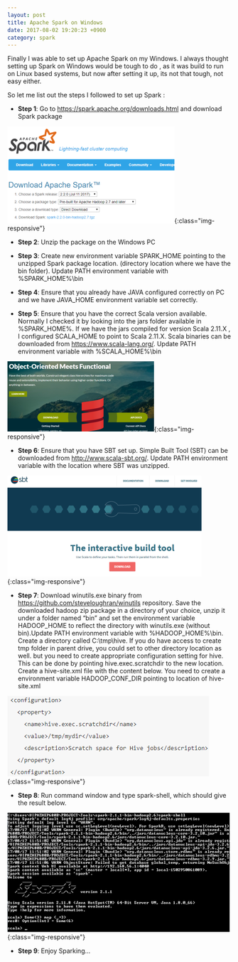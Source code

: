 ```yaml
---
layout: post
title: Apache Spark on Windows
date: 2017-08-02 19:20:23 +0900
category: spark
---
```


Finally I was able to set up Apache Spark on my Windows. I always thought setting up Spark on Windows would be tough to do , as it was build to run on Linux based systems, but now after setting it up, its not that tough, not easy either.

So let me list out the steps I followed to set up Spark :

 - **Step 1**: Go to https://spark.apache.org/downloads.html and download Spark package

![Download Spark](/assets/sparksetup/download-spark.png){:class="img-responsive"}

- **Step 2**: Unzip the package on the Windows PC

- **Step 3**:  Create new environment variable SPARK_HOME pointing to the unzipped Spark package location. (directory location where we have the bin folder). Update PATH environment variable with %SPARK_HOME%\bin

- **Step 4**: Ensure that  you already have JAVA configured correctly on PC and we have JAVA_HOME environment variable set correctly.

- **Step 5**: Ensure that you have the correct Scala version available. Normally I checked it by looking into the jars folder available in %SPARK_HOME%. If we have the jars compiled for version Scala 2.11.X , I configured SCALA_HOME to point to Scala 2.11.X. Scala binaries can be downloaded from https://www.scala-lang.org/. Update PATH environment variable with %SCALA_HOME%\bin

![Download Spark](/assets/sparksetup/download-scala.png){:class="img-responsive"}

- **Step 6**: Ensure that you have SBT set up. Simple Built Tool (SBT) can be downloaded from http://www.scala-sbt.org/. Update PATH environment variable with the location where SBT was unzipped.

![Download Spark](/assets/sparksetup/download-sbt.png){:class="img-responsive"}

- **Step 7**: Download winutils.exe binary from https://github.com/steveloughran/winutils  repository.
Save the downloaded hadoop zip package in a directory of your choice, unzip it under a folder named “bin” and set the environment variable HADOOP_HOME to reflect the directory with winutils.exe (without bin).Update PATH environment variable with %HADOOP_HOME%\bin.
Create a directory called C:\tmp\hive. If you do have access to create tmp folder in parent drive, you could set to other directory location as well. but you need to create appropriate configuration setting for hive. This can be done by pointing hive.exec.scratchdir to the new location.
Create a hive-site.xml file with the content below. You need to create a environment variable HADOOP_CONF_DIR pointing to location of hive-site.xml

![Download Spark](/assets/sparksetup/hive-site.png){:class="img-responsive"}

- **Step 8**: Run command window and type spark-shell, which should give the result below.

![Download Spark](/assets/sparksetup/spark-shell.png){:class="img-responsive"}

- **Step 9**: Enjoy Sparking…